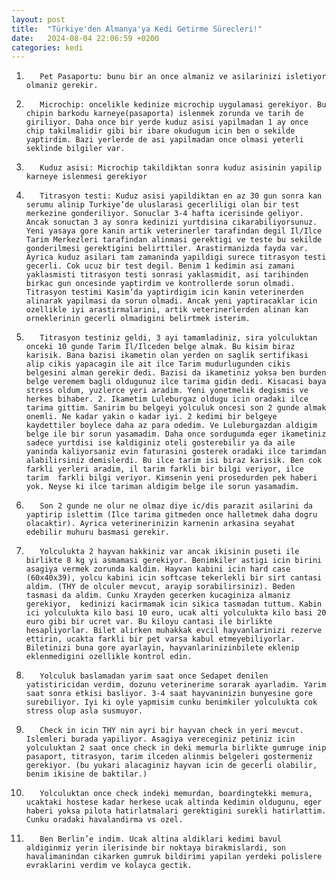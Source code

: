 ```yaml
---
layout: post
title:  "Türkiye'den Almanya'ya Kedi Getirme Sürecleri!"
date:   2024-08-04 22:06:59 +0200
categories: kedi
---
```


1)        Pet Pasaportu: bunu bir an once almaniz ve asilarinizi isletiyor olmaniz gerekir.
2)        Microchip: oncelikle kedinize microchip uygulamasi gerekiyor. Bu chipin barkodu karneye(pasaporta) islenmek zorunda ve tarih de giriliyor. Daha once bir yerde kuduz asisi yapilmadan 1 ay once chip takilmalidir gibi bir ibare okudugum icin ben o sekilde yaptirdim. Bazi yerlerde de asi yapilmadan once olmasi yeterli seklinde bilgiler var. 
3)        Kuduz asisi: Microchip takildiktan sonra kuduz asisinin yapilip karneye islenmesi gerekiyor
4)        Titrasyon testi: Kuduz asisi yapildiktan en az 30 gun sonra kan serumu alinip Turkiye’de uluslarasi gecerliligi olan bir test merkezine gonderiliyor. Sonuclar 3-4 hafta icerisinde geliyor. Ancak sonuctan 3 ay sonra kedinizi yurtdisina cikarabiliyorsunuz. Yeni yasaya gore kanin artik veterinerler tarafindan degil Il/Ilce Tarim Merkezleri tarafindan alinmasi gerektigi ve teste bu sekilde gonderilmesi gerektigini belirttiler. Arastirmanizda fayda var. Ayrica kuduz asilari tam zamaninda yapildigi surece titrasyon testi gecerli. Cok ucuz bir test degil. Benim 1 kedimin asi zamani yaklasmisti titrasyon testi sonrasi yaklasmidit, asi tarihinden birkac gun oncesinde yaptirdim ve kontrollerde sorun olmadi. Titrasyon testimi Kasim’da yaptirdigim icin kanin veterinerden alinarak yapilmasi da sorun olmadi. Ancak yeni yaptiracaklar icin ozellikle iyi arastirmalarini, artik veterinerlerden alinan kan orneklerinin gecerli olmadigini belirtmek isterim.
5)        Titrasyon testiniz geldi, 3 ayi tamamladiniz, sira yolculuktan onceki 10 gunde Tarim Il/Ilceden belge almak. Bu kisim biraz karisik. Bana bazisi ikametin olan yerden on saglik sertifikasi alip cikis yapacagin ile ait ilce Tarim mudurlugunden cikis belgesini alman gerekir dedi. Bazisi da ikametiniz yoksa ben burden belge veremem bagli oldugunuz ilce tarima gidin dedi. Kisacasi baya stress oldum, yuzlerce yeri aradim. Yeni yonetmelik degismis ve herkes bihaber. 2. Ikametim Luleburgaz oldugu icin oradaki ilce tarima gittim. Sanirim bu belgeyi yolculuk oncesi son 2 gunde almak onemli. Ne kadar yakin o kadar iyi. 2 kedimi bir belgeye kaydettiler boylece daha az para odedim. Ve Luleburgazdan aldigim belge ile bir sorun yasamadim. Daha once sordugumda eger ikametiniz sadece yurtdisi ise kaldiginiz oteli gosterebilir ya da aile yaninda kaliyorsaniz evin faturasini gosterek oradaki ilce tarimdan alabilirsiniz demislerdi. Bu ilce tarim isi biraz karisik. Ben cok farkli yerleri aradim, il tarim farkli bir bilgi veriyor, ilce tarim  farkli bilgi veriyor. Kimsenin yeni prosedurden pek haberi yok. Neyse ki ilce tariman aldigim belge ile sorun yasamadim.
6)        Son 2 gunde ne olur ne olmaz diye ic/dis parazit asilarini da yaptirip islettim (Ilce tarima gitmeden once halletmek daha dogru olacaktir). Ayrica veterinerinizin karnenin arkasina seyahat edebilir muhuru basmasi gerekir. 
7)        Yolculukta 2 hayvan hakkiniz var ancak ikisinin puseti ile birlikte 8 kg yi asmamasi gerekiyor. Benimkiler astigi icin birini asagiya vermek zorunda kaldim. Hayvan kabini icin hard case (60x40x39), yolcu kabini icin softcase tekerlekli bir sirt cantasi aldim. (THY de olculer mevcut, arayip sorabilirsiniz). Beden tasmasi da aldim. Cunku Xrayden gecerken kucaginiza almaniz gerekiyor,  kedinizi kacirmamak icin sikica tasmadan tuttum. Kabin ici yolculukta kilo basi 10 euro, ucak alti yolculukta kilo basi 20 euro gibi bir ucret var. Bu kiloyu cantasi ile birlikte hesapliyorlar. Bilet alirken muhakkak evcil hayvanlarinizi rezerve ettirin, ucakta farkli bir pet varsa kabul etmeyebiliyorlar. Biletinizi buna gore ayarlayin, hayvanlarinizinbilete eklenip eklenmedigini ozellikle kontrol edin.
8)        Yolculuk baslamadan yarim saat once Sedapet denilen yatistiricidan verdim, dozunu veterinerime sorarak ayarladim. Yarim saat sonra etkisi basliyor. 3-4 saat hayvaninizin bunyesine gore surebiliyor. Iyi ki oyle yapmisim cunku benimkiler yolculukta cok stress olup asla susmuyor. 
9)        Check in icin THY nin ayri bir hayvan check in yeri mevcut. Islemleri burada yapiliyor. Asagiya vereceginiz petiniz icin yolculuktan 2 saat once check in deki memurla birlikte gumruge inip pasaport, titrasyon, tarim ilceden alinmis belgeleri gostermeniz gerekiyor. (bu yukari alacaginiz hayvan icin de gecerli olabilir, benim ikisine de baktilar.)
10)        Yolculuktan once check indeki memurdan, boardingtekki memura, ucaktaki hostese kadar herkese ucak altinda kedimin oldugunu, eger haberi yoksa pilota hatirlatmalari gerektigini surekli hatirlattim. Cunku oradaki havalandirma vs ozel.
11)        Ben Berlin’e indim. Ucak altina aldiklari kedimi bavul aldiginmiz yerin ilerisinde bir noktaya birakmislardi, son havalimanindan cikarken gumruk bildirimi yapilan yerdeki polislere evraklarini verdim ve kolayca gectik.
